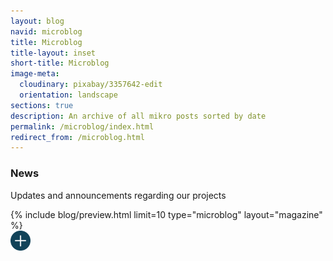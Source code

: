 ```yaml
---
layout: blog
navid: microblog
title: Microblog
title-layout: inset
short-title: Microblog
image-meta:
  cloudinary: pixabay/3357642-edit
  orientation: landscape
sections: true
description: An archive of all mikro posts sorted by date
permalink: /microblog/index.html
redirect_from: /microblog.html
---
```


<section class="dark-grey">
  <h3><b>News</b></h3>
  <p>Updates and announcements regarding our projects</p>
</section>
<section class="grey">
  {% include blog/preview.html limit=10 type="microblog" layout="magazine" %}
</section>
<section class="grey">
  <a href="/microblog/archive" title="News Archive">
    <img src="/images/svg/plus-ocean.svg" alt="plus" style="width: 2rem;">
  </a>
</section>
